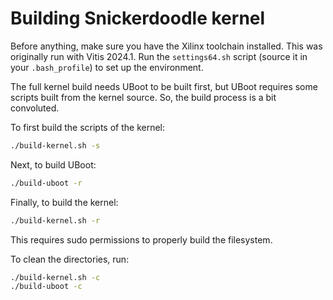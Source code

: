 # Building Snickerdoodle kernel

Before anything, make sure you have the Xilinx toolchain installed. This was originally run with Vitis 2024.1. Run the `settings64.sh` script (source it in your `.bash_profile`) to set up the environment.

The full kernel build needs UBoot to be built first, but UBoot requires some scripts built from the kernel source.  So, the build process is a bit convoluted.


To first build the scripts of the kernel:
```bash
./build-kernel.sh -s
```

Next, to build UBoot:
```bash
./build-uboot -r
```

Finally, to build the kernel:
```bash
./build-kernel.sh -r
```
This requires sudo permissions to properly build the filesystem.

To clean the directories, run:
```bash
./build-kernel.sh -c
./build-uboot -c
```
